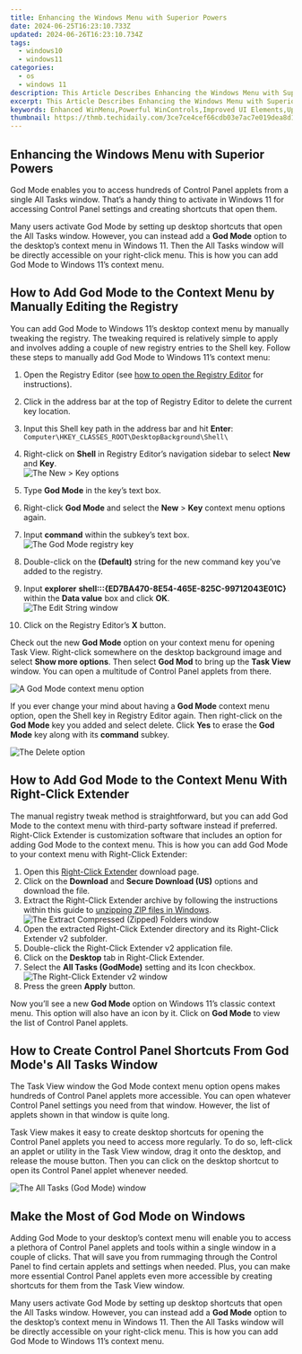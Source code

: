 ```yaml
---
title: Enhancing the Windows Menu with Superior Powers
date: 2024-06-25T16:23:10.733Z
updated: 2024-06-26T16:23:10.734Z
tags:
  - windows10
  - windows11
categories:
  - os
  - windows 11
description: This Article Describes Enhancing the Windows Menu with Superior Powers
excerpt: This Article Describes Enhancing the Windows Menu with Superior Powers
keywords: Enhanced WinMenu,Powerful WinControls,Improved UI Elements,Upgraded Window Interface,Advanced Menu Options,Boosted Windows Display,Superior UX Tweaks
thumbnail: https://thmb.techidaily.com/3ce7ce4cef66cdb03e7ac7e019dea8d112e1795f84ca632563f78a12990cc533.jpg
---
```


## Enhancing the Windows Menu with Superior Powers

 God Mode enables you to access hundreds of Control Panel applets from a single All Tasks window. That’s a handy thing to activate in Windows 11 for accessing Control Panel settings and creating shortcuts that open them.

 Many users activate God Mode by setting up desktop shortcuts that open the All Tasks window. However, you can instead add a **God Mode** option to the desktop’s context menu in Windows 11\. Then the All Tasks window will be directly accessible on your right-click menu. This is how you can add God Mode to Windows 11’s context menu.

## How to Add God Mode to the Context Menu by Manually Editing the Registry

 You can add God Mode to Windows 11’s desktop context menu by manually tweaking the registry. The tweaking required is relatively simple to apply and involves adding a couple of new registry entries to the Shell key. Follow these steps to manually add God Mode to Windows 11’s context menu:

1. Open the Registry Editor (see [how to open the Registry Editor](https://www.makeuseof.com/windows-11-open-registry-editor/) for instructions).
2. Click in the address bar at the top of Registry Editor to delete the current key location.
3. Input this Shell key path in the address bar and hit **Enter**:  
`Computer\HKEY_CLASSES_ROOT\DesktopBackground\Shell\`
4. Right-click on **Shell** in Registry Editor’s navigation sidebar to select **New** and **Key**.  
![The New > Key options](https://static1.makeuseofimages.com/wordpress/wp-content/uploads/2023/05/new-key-options.jpg)
5. Type **God Mode** in the key’s text box.

1. Right-click **God Mode** and select the **New** \> **Key** context menu options again.
2. Input **command** within the subkey’s text box.  
![The God Mode registry key](https://static1.makeuseofimages.com/wordpress/wp-content/uploads/2023/05/god-mode-key.jpg)
3. Double-click on the **(Default)** string for the new command key you’ve added to the registry.
4. Input **explorer** **shell:::{ED7BA470-8E54-465E-825C-99712043E01C}** within the **Data value** box and click **OK**.  
![The Edit String window](https://static1.makeuseofimages.com/wordpress/wp-content/uploads/2023/05/edit-string-window.jpg)
5. Click on the Registry Editor’s **X** button.

 Check out the new **God Mode** option on your context menu for opening Task View. Right-click somewhere on the desktop background image and select **Show more options**. Then select **God Mod** to bring up the **Task View** window. You can open a multitude of Control Panel applets from there.

![A God Mode context menu option](https://static1.makeuseofimages.com/wordpress/wp-content/uploads/2023/05/god-mode-option.jpg)

 If you ever change your mind about having a **God Mode** context menu option, open the Shell key in Registry Editor again. Then right-click on the **God Mode** key you added and select delete. Click **Yes** to erase the **God Mode** key along with its **command** subkey.

![The Delete option](https://static1.makeuseofimages.com/wordpress/wp-content/uploads/2023/05/the-delete-option.jpg)

## How to Add God Mode to the Context Menu With Right-Click Extender

 The manual registry tweak method is straightforward, but you can add God Mode to the context menu with third-party software instead if preferred. Right-Click Extender is customization software that includes an option for adding God Mode to the context menu. This is how you can add God Mode to your context menu with Right-Click Extender:

1. Open this [Right-Click Extender](https://www.softpedia.com/get/Tweak/System-Tweak/Right-Click-Extender.shtml) download page.
2. Click on the **Download** and **Secure Download (US)** options and download the file.
3. Extract the Right-Click Extender archive by following the instructions within this guide to [unzipping ZIP files in Windows](https://www.makeuseof.com/unzip-files-windows-10/).  
![The Extract Compressed (Zipped) Folders window](https://static1.makeuseofimages.com/wordpress/wp-content/uploads/2023/05/extract-compressed-zip-folder.jpg)
4. Open the extracted Right-Click Extender directory and its Right-Click Extender v2 subfolder.
5. Double-click the Right-Click Extender v2 application file.
6. Click on the **Desktop** tab in Right-Click Extender.
7. Select the **All Tasks (GodMode)** setting and its Icon checkbox.  
![The Right-Click Extender v2 window](https://static1.makeuseofimages.com/wordpress/wp-content/uploads/2023/05/the-all-tasks-setting.jpg)
8. Press the green **Apply** button.

 Now you’ll see a new **God Mode** option on Windows 11’s classic context menu. This option will also have an icon by it. Click on **God Mode** to view the list of Control Panel applets.

## How to Create Control Panel Shortcuts From God Mode's All Tasks Window

 The Task View window the God Mode context menu option opens makes hundreds of Control Panel applets more accessible. You can open whatever Control Panel settings you need from that window. However, the list of applets shown in that window is quite long.

 Task View makes it easy to create desktop shortcuts for opening the Control Panel applets you need to access more regularly. To do so, left-click an applet or utility in the Task View window, drag it onto the desktop, and release the mouse button. Then you can click on the desktop shortcut to open its Control Panel applet whenever needed.

![The All Tasks (God Mode) window](https://static1.makeuseofimages.com/wordpress/wp-content/uploads/2023/05/the-all-tasks-window.jpg)

## Make the Most of God Mode on Windows

 Adding God Mode to your desktop’s context menu will enable you to access a plethora of Control Panel applets and tools within a single window in a couple of clicks. That will save you from rummaging through the Control Panel to find certain applets and settings when needed. Plus, you can make more essential Control Panel applets even more accessible by creating shortcuts for them from the Task View window.

 Many users activate God Mode by setting up desktop shortcuts that open the All Tasks window. However, you can instead add a **God Mode** option to the desktop’s context menu in Windows 11\. Then the All Tasks window will be directly accessible on your right-click menu. This is how you can add God Mode to Windows 11’s context menu.



<ins class="adsbygoogle"
      style="display:block"
      data-ad-client="ca-pub-7571918770474297"
      data-ad-slot="8358498916"
      data-ad-format="auto"
      data-full-width-responsive="true"></ins>